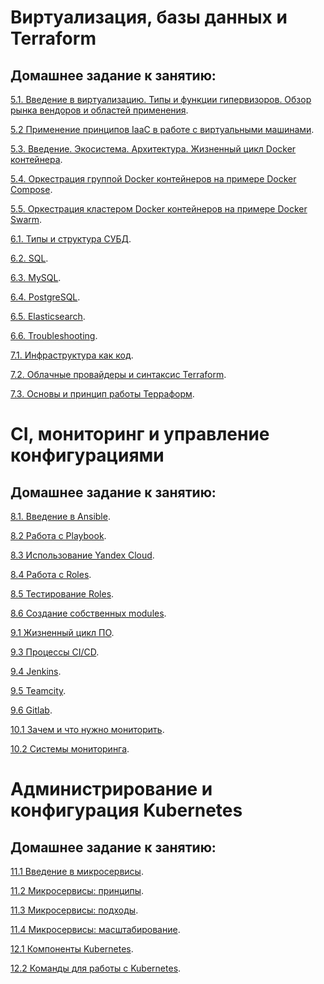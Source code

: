 
# Виртуализация, базы данных и Terraform
## Домашнее задание к занятию:

<p>
  <a href="https://github.com/PanMonsters/virt-netology/blob/f66a02b53a25ac522f3a2b2c40e9a32d9e68369a/HM1.md">5.1. Введение в виртуализацию. Типы и функции гипервизоров. Обзор рынка вендоров и областей применения</a>.
</p>

<p>
  <a href="https://github.com/PanMonsters/virt-netology/blob/f66a02b53a25ac522f3a2b2c40e9a32d9e68369a/HM2.md">5.2 Применение принципов IaaC в работе с виртуальными машинами</a>.
</p>

<p>
  <a href="https://github.com/PanMonsters/virt-netology/blob/9a91f2c6913904deec9c1dbe85118abc26762b6a/HM3.md">5.3. Введение. Экосистема. Архитектура. Жизненный цикл Docker контейнера</a>.
</p>

<p>
  <a href="https://github.com/PanMonsters/virt-netology/blob/f66a02b53a25ac522f3a2b2c40e9a32d9e68369a/HM4.md">5.4. Оркестрация группой Docker контейнеров на примере Docker Compose</a>.
</p>

<p>
  <a href="https://github.com/PanMonsters/virt-netology/blob/874eacae0f572508fa095d22b77bf547b464330f/HM5.md">5.5. Оркестрация кластером Docker контейнеров на примере Docker Swarm</a>.
</p>

<p>
 <a href="https://github.com/PanMonsters/virt-netology/blob/98f16bde4f2f1d7de3ee3798353d55ce302c3977/HM6.md">6.1. Типы и структура СУБД</a>.
</p>

<p>
 <a href="https://github.com/PanMonsters/virt-netology/blob/5d7c640e989e919fb8cd4405707c85a1d4afb503/HM7.md">6.2. SQL</a>.
</p>

<p>
 <a href="https://github.com/PanMonsters/virt-netology/blob/5d7c640e989e919fb8cd4405707c85a1d4afb503/HM8.md">6.3. MySQL</a>.
</p>

<p>
 <a href="https://github.com/PanMonsters/virt-netology/blob/9702dbd5705236baead6f501dc8896edae582fd7/HM9.md">6.4. PostgreSQL</a>.
</p>

<p>
 <a href="https://github.com/PanMonsters/virt-netology/blob/78ffac62121080738eaa238b2c27248c213338ca/HM10.md">6.5. Elasticsearch</a>.
</p>

<p>
 <a href="https://github.com/PanMonsters/virt-netology/blob/cd3335998011d5a30f19aa78a635de18109a2ff4/HM11.md">6.6. Troubleshooting</a>.
</p>

<p>
 <a href="https://github.com/PanMonsters/virt-netology/blob/87cd47c969597402d201e3ec4c2e4fcf07ca755b/HM12.md">7.1. Инфраструктура как код</a>.
</p>

<p>
 <a href="https://github.com/PanMonsters/virt-netology/blob/87cd47c969597402d201e3ec4c2e4fcf07ca755b/HM13.md">7.2. Облачные провайдеры и синтаксис Terraform</a>.
</p>

<p>
 <a href="https://github.com/PanMonsters/virt-netology/blob/87cd47c969597402d201e3ec4c2e4fcf07ca755b/HM14.md">7.3. Основы и принцип работы Терраформ</a>.
</p>


# CI, мониторинг и управление конфигурациями
## Домашнее задание к занятию:

<p>
 <a href="https://github.com/PanMonsters/virt-netology/blob/dcea42ee8a25cf801c6e6e867ab93a7504af2418/DZ_8.1.md">8.1. Введение в Ansible</a>.
</p>

<p>
<a href="https://github.com/PanMonsters/virt-netology/blob/160137c8db3fe2da29e48189d4459775ab5be0aa/DZ_8.2.md">8.2 Работа с Playbook</a>.
</p>

<p>
<a href="https://github.com/PanMonsters/virt-netology/blob/160137c8db3fe2da29e48189d4459775ab5be0aa/DZ_8.3.md">8.3 Использование Yandex Cloud</a>.
</p>

<p>
<a href="https://github.com/PanMonsters/virt-netology/blob/02777a88f20ffb59e5756d5f41b2c56f2b162db7/DZ_8.4.md">8.4 Работа с Roles</a>.
</p>

<p>
<a href="https://github.com/PanMonsters/virt-netology/blob/65b82abc4cda605c48988575e8c480f09bdef858/DZ_8.5.md">8.5 Тестирование Roles</a>.
</p>

<p>
<a href="https://github.com/PanMonsters/virt-netology/blob/65b82abc4cda605c48988575e8c480f09bdef858/DZ_8.6.md">8.6 Создание собственных modules</a>.
</p>

<p>
<a href="https://github.com/PanMonsters/virt-netology/blob/65b82abc4cda605c48988575e8c480f09bdef858/DZ_9.1.md">9.1 Жизненный цикл ПО</a>.
</p>

<p>
<a href="https://github.com/PanMonsters/virt-netology/blob/c53f382488f2fbd12ab49c20bad3a10cd06f7464/DZ_9.3.md">9.3 Процессы CI/CD</a>.
</p>

<p>
<a href="https://github.com/PanMonsters/virt-netology/blob/a77616e7fea9e558dffaa733ff92ba27f0cc1fac/DZ_9.4.md">9.4 Jenkins</a>.
</p>

<p>
<a href="https://github.com/PanMonsters/virt-netology/blob/a77616e7fea9e558dffaa733ff92ba27f0cc1fac/DZ_9.5.md">9.5 Teamcity</a>.
</p>

<p>
<a href="https://github.com/PanMonsters/virt-netology/blob/9a28538cb7c060d5125c4f0d6c9528b55c47c4c2/DZ_9.6.md">9.6 Gitlab</a>.
</p>

<p>
<a href="https://github.com/PanMonsters/virt-netology/blob/9a28538cb7c060d5125c4f0d6c9528b55c47c4c2/DZ_10.1.md">10.1 Зачем и что нужно мониторить</a>.
</p>

<p>
<a href="https://github.com/PanMonsters/virt-netology/blob/41fec27be333de677e3af04da8a2a04b18957dec/DZ_10.2.md">10.2 Системы мониторинга</a>.
</p>


# Администрирование и конфигурация Kubernetes
## Домашнее задание к занятию:

<p>
<a href="https://github.com/PanMonsters/virt-netology/blob/c1ac742fadf29582aa180018c17786b78cdf18d7/DZ_11.1.md">11.1 Введение в микросервисы</a>.
</p>

<p>
<a href="https://github.com/PanMonsters/virt-netology/blob/d9fecee8bb7493559fe5929459890a3cb27d80f1/DZ_11.2.md">11.2 Микросервисы: принципы</a>.
</p>

<p>
<a href="https://github.com/PanMonsters/virt-netology/blob/db9d76f716430b5e97b1f33c9d51fbabeab77e5c/DZ_11.3.md">11.3 Микросервисы: подходы</a>.
</p>

<p>
<a href="https://github.com/PanMonsters/virt-netology/blob/140c108a8c3ce574865db8fcb507a404da7fa92d/DZ_11.4.md">11.4 Микросервисы: масштабирование</a>.
</p>

<p>
<a href="https://github.com/PanMonsters/virt-netology/blob/49821b65e26dcfc1a8c35f731e5f7bda79a42baf/DZ_12.1.md">12.1 Компоненты Kubernetes</a>.
</p> 

<p>
<a href="https://github.com/PanMonsters/virt-netology/blob/da746b443d4007da6508554a4dd8644cfffb9790/DZ_12.2%20.md">12.2 Команды для работы с Kubernetes</a>.
</p> 


